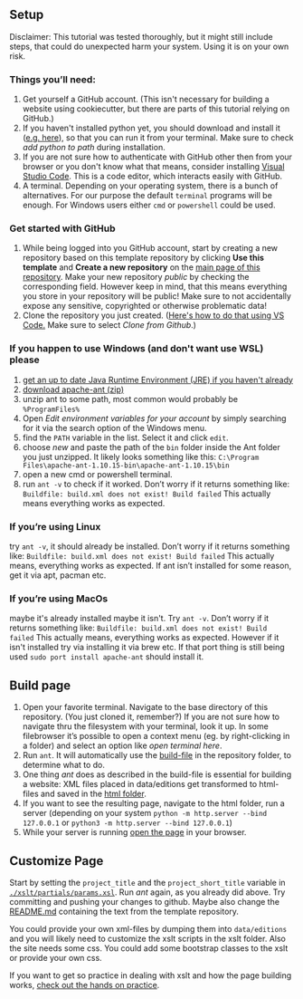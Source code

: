 ## Setup

Disclaimer: This tutorial was tested thoroughly, but it might still include steps, that could do unexpected harm your system. Using it is on your own risk.

### Things you’ll need:
1. Get yourself a GitHub account. (This isn't necessary for building a website using cookiecutter, but there are parts of this tutorial relying on GitHub.)
2. If you haven't installed python yet, you should download and install it ([e.g. here](https://www.python.org/downloads/)), so that you can run it from your terminal. Make sure to check *add python to path* during installation.
3. If you are not sure how to authenticate with GitHub other then from your browser or you don't know what that means, consider installing [Visual Studio Code](https://code.visualstudio.com/). This is a code editor, which interacts easily with GitHub.
4. A terminal. Depending on your operating system, there is a bunch of alternatives. For our purpose the default ```terminal``` programs will be enough. For Windows users either ```cmd``` or ```powershell``` could be used.

### Get started with GitHub
1. While being logged into you GitHub account, start by creating a new repository based on this template repository by clicking **Use this template** and **Create a new repository** on the [main page of this repository](https://github.com/cfhaak/dse-static-template). Make your new repository *public* by checking the corresponding field. However keep in mind, that this means everything you store in your repository will be public! Make sure to not accidentally expose any sensitive, copyrighted or otherwise problematic data!
2. Clone the repository you just created. ([Here's how to do that using VS Code.](https://code.visualstudio.com/docs/sourcecontrol/intro-to-git#_clone-a-repository-locally) Make sure to select *Clone from Github*.)


### If you happen to use Windows (and don't want use WSL) please

1. [get an up to date Java Runtime Environment (JRE) if you haven't already](https://www.java.com/en/download/)
2. [download apache-ant (zip)](https://ant.apache.org/bindownload.cgi)
3. unzip ant to some path, most common would probably be ```%ProgramFiles%```
4. Open *Edit environment variables for your account* by simply searching for it via the search option of the Windows menu.
5. find the ```PATH``` variable in the list. Select it and click ```edit```.
6. choose *new* and paste the path of the ```bin``` folder inside the Ant folder you just unzipped. It likely looks something like this: ```C:\Program Files\apache-ant-1.10.15-bin\apache-ant-1.10.15\bin```
7. open a new cmd or powershell terminal.
8. run ```ant -v``` to check if it worked. Don’t worry if it returns something like: ```Buildfile: build.xml does not exist! Build failed``` This actually means everything works as expected.


### If you’re using Linux
try ```ant -v```, it should already be installed. Don’t worry if it returns something like: ```Buildfile: build.xml does not exist!
Build failed``` This actually means, everything works as expected. If ant isn’t installed for some reason, get it via apt, pacman etc.

### If you’re using MacOs
maybe it's already installed maybe it isn't. Try ```ant -v```. Don’t worry if it returns something like: ```Buildfile: build.xml does not exist! Build failed``` This actually means, everything works as expected. However if it isn't installed try via installing it via brew etc. If that port thing is still being used ```sudo port install apache-ant``` should install it.

## Build page
1. Open your favorite terminal. Navigate to the base directory of this repository. (You just cloned it, remember?) If you are not sure how to navigate thru the filesystem with your terminal, look it up. In some filebrowser it’s possible to open a context menu (eg. by right-clicking in a folder) and select an option like *open terminal here*.
2. Run ```ant```. It will automatically use the [build-file](./build.xml) in the repository folder, to determine what to do.
3. One thing *ant* does as described in the build-file is essential for building a website: XML files placed in data/editions get transformed to html-files and saved in the [html folder](./html/).
4. If you want to see the resulting page, navigate to the html folder, run a server (depending on your system ```python -m http.server --bind 127.0.0.1``` or ```python3 -m http.server --bind 127.0.0.1```)
5. While your server is running [open the page](https://127.0.0.1) in your browser.

## Customize Page
Start by setting the ```project_title``` and the ```project_short_title``` variable in [```./xslt/partials/params.xsl```](./xslt/partials/params.xsl). Run *ant* again, as you already did above. Try committing and pushing your changes to github. Maybe also change the [README.md](./README.md) containing the text from the template repository.

You could provide your own xml-files by dumping them into ```data/editions``` and you will likely need to customize the xslt scripts in the xslt folder. Also the site needs some css. You could add some bootstrap classes to the xslt or provide your own css.

If you want to get so practice in dealing with xslt and how the page building works, [check out the hands on practice](jobs_en.md).